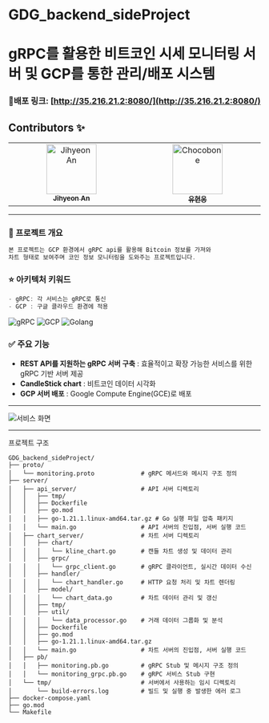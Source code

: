 # GDG_backend_sideProject
# gRPC를 활용한 비트코인 시세 모니터링 서버 및 GCP를 통한 관리/배포 시스템
  
### 📍배포 링크:  [http://35.216.21.2:8080/](http://35.216.21.2:8080/)
## Contributors ✨
<!-- ALL-CONTRIBUTORS-LIST:START - Do not remove or modify this section -->
<!-- prettier-ignore-start -->
<!-- markdownlint-disable -->
<table>
  <tbody>
    <tr>
      <td align="center" valign="top" width="14.28%"><a href="https://github.com/jihyeonAnAn"><img src="https://avatars.githubusercontent.com/u/84323575?v=4?s=100" width="100px;" alt="Jihyeon An"/><br /><sub><b>Jihyeon An</b></sub></a><br />
      <td align="center" valign="top" width="14.28%"><a href="https://github.com/Chocobone"><img src="https://avatars.githubusercontent.com/u/73699062?v=4?s=100" width="100px;" alt="Chocobone"/><br /><sub><b>유현웅</b></sub></a><br />
    </tr>
  </tbody>
</table>

<!-- markdownlint-restore -->
<!-- prettier-ignore-end -->

<!-- ALL-CONTRIBUTORS-LIST:END -->
<!-- prettier-ignore-start -->
<!-- markdownlint-disable -->
---

### 📃 프로젝트 개요

```go
본 프로젝트는 GCP 환경에서 gRPC api를 활용해 Bitcoin 정보를 가져와
차트 형태로 보여주며 코인 정보 모니터링을 도와주는 프로젝트입니다.
```

### ⭐ 아키텍처 키워드

```go
- gRPC: 각 서비스는 gRPC로 통신
- GCP : 구글 클라우드 환경에 적용
```
![gRPC](https://img.shields.io/badge/gRPC-brightgreen?style=for-the-badge)
![GCP](https://img.shields.io/badge/GCP-orange?style=for-the-badge)
![Golang](https://img.shields.io/badge/Golang-blue?style=for-the-badge)
### ✅ 주요 기능
- **REST API를 지원하는 gRPC 서버 구축** : 효율적이고 확장 가능한 서비스를 위한 gRPC 기반 서버 제공
- **CandleStick chart** : 비트코인 데이터 시각화
- **GCP 서버 배포** : Google Compute Engine(GCE)로 배포
----
![서비스 화면](https://github.com/user-attachments/assets/7c727101-1671-4379-96d3-17513c067777)

---
프로젝트 구조
```
GDG_backend_sideProject/
├── proto/                          
│   └── monitoring.proto             # gRPC 메서드와 메시지 구조 정의
├── server/                          
│   ├── api_server/                  # API 서버 디렉토리
│   │   ├── tmp/                     
│   │   ├── Dockerfile              
│   │   ├── go.mod                   
│   │   ├── go-1.21.1.linux-amd64.tar.gz # Go 실행 파일 압축 패키지
│   │   └── main.go                  # API 서버의 진입점, 서버 실행 코드
│   ├── chart_server/                # 차트 서버 디렉토리
│   │   ├── chart/                   
│   │   │   └── kline_chart.go       # 캔들 차트 생성 및 데이터 관리
│   │   ├── grpc/                    
│   │   │   └── grpc_client.go       # gRPC 클라이언트, 실시간 데이터 수신
│   │   ├── handler/                
│   │   │   └── chart_handler.go     # HTTP 요청 처리 및 차트 렌더링
│   │   ├── model/                   
│   │   │   └── chart_data.go        # 차트 데이터 관리 및 갱신
│   │   ├── tmp/                     
│   │   ├── util/                   
│   │   │   └── data_processor.go    # 거래 데이터 그룹화 및 분석
│   │   ├── Dockerfile              
│   │   ├── go.mod                   
│   │   ├── go-1.21.1.linux-amd64.tar.gz 
│   │   └── main.go                  # 차트 서버의 진입점, 서버 실행 코드
│   ├── pb/                         
│   │   ├── monitoring.pb.go         # gRPC Stub 및 메시지 구조 정의
│   │   └── monitoring_grpc.pb.go    # gRPC 서비스 Stub 구현
│   └── tmp/                         # 서버에서 사용하는 임시 디렉토리
│       └── build-errors.log         # 빌드 및 실행 중 발생한 에러 로그
├── docker-compose.yaml             
├── go.mod                           
└── Makefile                         

```

